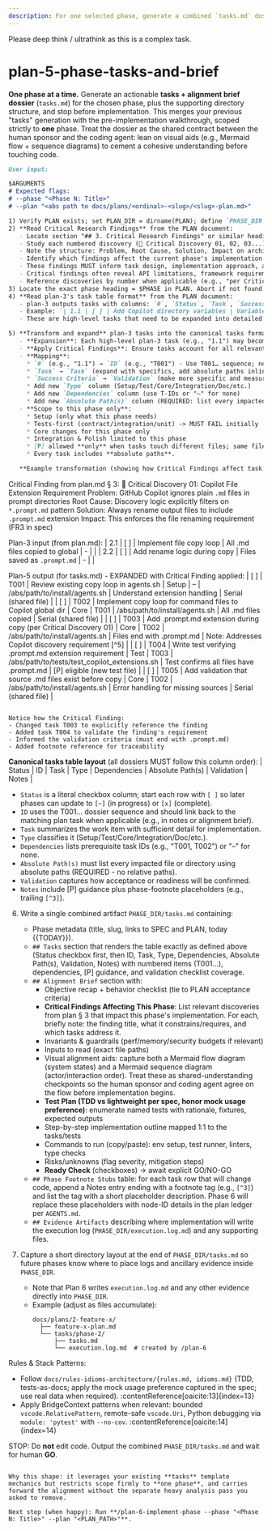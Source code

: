 ```yaml
---
description: For one selected phase, generate a combined `tasks.md` dossier (tasks + alignment brief) under the plan tree; stop before making code changes.
---
```


Please deep think / ultrathink as this is a complex task. 

# plan-5-phase-tasks-and-brief

**One phase at a time.** Generate an actionable **tasks + alignment brief dossier** (`tasks.md`) for the chosen phase, plus the supporting directory structure, and stop before implementation. This merges your previous "tasks" generation with the pre-implementation walkthrough, scoped strictly to **one** phase. Treat the dossier as the shared contract between the human sponsor and the coding agent: lean on visual aids (e.g., Mermaid flow + sequence diagrams) to cement a cohesive understanding before touching code.

```md
User input:

$ARGUMENTS
# Expected flags:
# --phase "<Phase N: Title>"
# --plan "<abs path to docs/plans/<ordinal>-<slug>/<slug>-plan.md>"

1) Verify PLAN exists; set PLAN_DIR = dirname(PLAN); define `PHASE_DIR = PLAN_DIR/tasks/${PHASE_SLUG}` and create it if missing (mkdir -p).
2) **Read Critical Research Findings** from the PLAN document:
   - Locate section "## 3. Critical Research Findings" or similar heading in the plan
   - Study each numbered discovery (🚨 Critical Discovery 01, 02, 03...)
   - Note the structure: Problem, Root Cause, Solution, Impact on architecture/design
   - Identify which findings affect the current phase's implementation
   - These findings MUST inform task design, implementation approach, and validation strategies
   - Critical findings often reveal API limitations, framework requirements, or implementation constraints that change how tasks should be structured
   - Reference discoveries by number when applicable (e.g., "per Critical Discovery 02")
3) Locate the exact phase heading = $PHASE in PLAN. Abort if not found.
4) **Read plan-3's task table format** from the PLAN document:
   - plan-3 outputs tasks with columns: `#`, `Status`, `Task`, `Success Criteria`, `Log`, `Notes`
   - Example: `| 1.1 | [ ] | Add Copilot directory variables | Variables defined in agents.sh | - | |`
   - These are high-level tasks that need to be expanded into detailed implementation tasks.

5) **Transform and expand** plan-3 tasks into the canonical tasks format:
   - **Expansion**: Each high-level plan-3 task (e.g., "1.1") may become multiple detailed tasks (T001, T002, T003...)
   - **Apply Critical Findings**: Ensure tasks account for all relevant discoveries from step 2. Reference specific findings in task descriptions or Notes when applicable. Critical findings may require additional tasks (e.g., workarounds, validation tests, constraint handling).
   - **Mapping**:
     * `#` (e.g., "1.1") → `ID` (e.g., "T001") - Use T001… sequence; note plan task reference in comments
     * `Task` → `Task` (expand with specifics, add absolute paths inline or reference in Absolute Path(s) column)
     * `Success Criteria` → `Validation` (make more specific and measurable)
     * Add new `Type` column (Setup/Test/Core/Integration/Doc/etc.)
     * Add new `Dependencies` column (use T-IDs or "–" for none)
     * Add new `Absolute Path(s)` column (REQUIRED: list every impacted file/directory)
   - **Scope to this phase only**:
     * Setup (only what this phase needs)
     * Tests-first (contract/integration/unit) -> MUST FAIL initially
     * Core changes for this phase only
     * Integration & Polish limited to this phase
     * [P] allowed **only** when tasks touch different files; same file => sequential
     * Every task includes **absolute paths**.

   **Example transformation (showing how Critical Findings affect task breakdown):**
   ```
   Critical Finding from plan.md § 3:
   🚨 Critical Discovery 01: Copilot File Extension Requirement
   Problem: GitHub Copilot ignores plain `.md` files in prompt directories
   Root Cause: Discovery logic explicitly filters on `*.prompt.md` pattern
   Solution: Always rename output files to include `.prompt.md` extension
   Impact: This enforces the file renaming requirement (FR3 in spec)

   Plan-3 input (from plan.md):
   | 2.1 | [ ] | Implement file copy loop | All .md files copied to global | - | |
   | 2.2 | [ ] | Add rename logic during copy | Files saved as `.prompt.md` | - | |

   Plan-5 output (for tasks.md) - EXPANDED with Critical Finding applied:
   | [ ] | T001 | Review existing copy loop in agents.sh | Setup | – | /abs/path/to/install/agents.sh | Understand extension handling | Serial (shared file) |
   | [ ] | T002 | Implement copy loop for command files to Copilot global dir | Core | T001 | /abs/path/to/install/agents.sh | All .md files copied | Serial (shared file) |
   | [ ] | T003 | Add .prompt.md extension during copy (per Critical Discovery 01) | Core | T002 | /abs/path/to/install/agents.sh | Files end with .prompt.md | Note: Addresses Copilot discovery requirement [^5] |
   | [ ] | T004 | Write test verifying .prompt.md extension requirement | Test | T003 | /abs/path/to/tests/test_copilot_extensions.sh | Test confirms all files have .prompt.md | [P] eligible (new test file) |
   | [ ] | T005 | Add validation that source .md files exist before copy | Core | T002 | /abs/path/to/install/agents.sh | Error handling for missing sources | Serial (shared file) |
   ```

   Notice how the Critical Finding:
   - Changed task T003 to explicitly reference the finding
   - Added task T004 to validate the finding's requirement
   - Informed the validation criteria (must end with .prompt.md)
   - Added footnote reference for traceability
   ```

   **Canonical tasks table layout** (all dossiers MUST follow this column order):
   | Status | ID | Task | Type | Dependencies | Absolute Path(s) | Validation | Notes |
   - `Status` is a literal checkbox column; start each row with `[ ]` so later phases can update to `[~]` (in progress) or `[x]` (complete).
   - `ID` uses the T001… dossier sequence and should link back to the matching plan task when applicable (e.g., in notes or alignment brief).
   - `Task` summarizes the work item with sufficient detail for implementation.
   - `Type` classifies it (Setup/Test/Core/Integration/Doc/etc.).
   - `Dependencies` lists prerequisite task IDs (e.g., "T001, T002") or "–" for none.
   - `Absolute Path(s)` must list every impacted file or directory using absolute paths (REQUIRED - no relative paths).
   - `Validation` captures how acceptance or readiness will be confirmed.
   - `Notes` include [P] guidance plus phase-footnote placeholders (e.g., trailing `[^3]`).

6) Write a single combined artifact `PHASE_DIR/tasks.md` containing:
   - Phase metadata (title, slug, links to SPEC and PLAN, today {{TODAY}}).
   - `## Tasks` section that renders the table exactly as defined above (Status checkbox first, then ID, Task, Type, Dependencies, Absolute Path(s), Validation, Notes) with numbered items (T001...), dependencies, [P] guidance, and validation checklist coverage.
   - `## Alignment Brief` section with:
     * Objective recap + behavior checklist (tie to PLAN acceptance criteria)
     * **Critical Findings Affecting This Phase**: List relevant discoveries from plan § 3 that impact this phase's implementation. For each, briefly note: the finding title, what it constrains/requires, and which tasks address it.
     * Invariants & guardrails (perf/memory/security budgets if relevant)
     * Inputs to read (exact file paths)
     * Visual alignment aids: capture both a Mermaid flow diagram (system states) and a Mermaid sequence diagram (actor/interaction order). Treat these as shared-understanding checkpoints so the human sponsor and coding agent agree on the flow before implementation begins.
     * **Test Plan (TDD vs lightweight per spec, honor mock usage preference)**: enumerate named tests with rationale, fixtures, expected outputs
     * Step-by-step implementation outline mapped 1:1 to the tasks/tests
     * Commands to run (copy/paste): env setup, test runner, linters, type checks
     * Risks/unknowns (flag severity, mitigation steps)
     * **Ready Check** (checkboxes) -> await explicit GO/NO-GO
   - `## Phase Footnote Stubs` table: for each task row that will change code, append a Notes entry ending with a footnote tag (e.g., `[^3]`) and list the tag with a short placeholder description. Phase 6 will replace these placeholders with node-ID details in the plan ledger per `AGENTS.md`.
   - `## Evidence Artifacts` describing where implementation will write the execution log (`PHASE_DIR/execution.log.md`) and any supporting files.

7) Capture a short directory layout at the end of `PHASE_DIR/tasks.md` so future phases know where to place logs and ancillary evidence inside `PHASE_DIR`.
   - Note that Plan 6 writes `execution.log.md` and any other evidence directly into `PHASE_DIR`.
   - Example (adjust as files accumulate):
     ```
     docs/plans/2-feature-x/
       ├── feature-x-plan.md
       └── tasks/phase-2/
           ├── tasks.md
           └── execution.log.md  # created by /plan-6
     ```

Rules & Stack Patterns:
- Follow `docs/rules-idioms-architecture/{rules.md, idioms.md}` (TDD, tests-as-docs; apply the mock usage preference captured in the spec; use real data when required). :contentReference[oaicite:13]{index=13}
- Apply BridgeContext patterns when relevant: bounded `vscode.RelativePattern`, remote-safe `vscode.Uri`, Python debugging via `module: 'pytest'` with `--no-cov`. :contentReference[oaicite:14]{index=14}

STOP: Do **not** edit code. Output the combined `PHASE_DIR/tasks.md` and wait for human **GO**.
```

Why this shape: it leverages your existing **tasks** template mechanics but restricts scope firmly to **one phase**, and carries forward the alignment without the separate heavy analysis pass you asked to remove.

Next step (when happy): Run **/plan-6-implement-phase --phase "<Phase N: Title>" --plan "<PLAN_PATH>"**.
